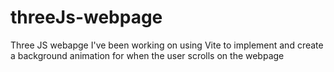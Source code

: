 # threeJs-webpage
Three JS webapge I've been working on using Vite to implement and create a background animation for when the user scrolls on the webpage
